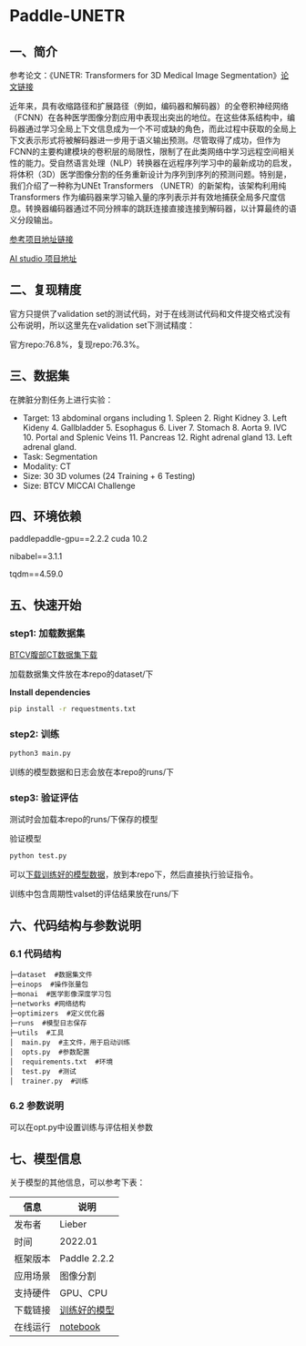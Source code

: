 # Paddle-UNETR

## 一、简介
参考论文：《UNETR: Transformers for 3D Medical Image Segmentation》[论文链接](https://arxiv.org/abs/2103.10504v3)

近年来，具有收缩路径和扩展路径（例如，编码器和解码器）的全卷积神经网络（FCNN）在各种医学图像分割应用中表现出突出的地位。在这些体系结构中，编码器通过学习全局上下文信息成为一个不可或缺的角色，而此过程中获取的全局上下文表示形式将被解码器进一步用于语义输出预测。尽管取得了成功，但作为FCNN的主要构建模块的卷积层的局限性，限制了在此类网络中学习远程空间相关性的能力。受自然语言处理（NLP）转换器在远程序列学习中的最新成功的启发，将体积（3D）医学图像分割的任务重新设计为序列到序列的预测问题。特别是，我们介绍了一种称为UNEt Transformers （UNETR）的新架构，该架构利用纯Transformers 作为编码器来学习输入量的序列表示并有效地捕获全局多尺度信息。转换器编码器通过不同分辨率的跳跃连接直接连接到解码器，以计算最终的语义分段输出。

[参考项目地址链接](https://github.com/Project-MONAI/research-contributions/tree/master/UNETR/BTCV)

[AI studio 项目地址](https://aistudio.baidu.com/aistudio/projectdetail/3441354)

## 二、复现精度
官方只提供了validation set的测试代码，对于在线测试代码和文件提交格式没有公布说明，所以这里先在validation set下测试精度：

官方repo:76.8%，复现repo:76.3%。

## 三、数据集
在脾脏分割任务上进行实验：

* Target: 13 abdominal organs including 1. Spleen 2. Right Kidney 3. Left Kideny 4. Gallbladder 5. Esophagus 6. Liver 7. Stomach 8. Aorta 9. IVC 10. Portal and Splenic Veins 11. Pancreas 12. Right adrenal gland 13. Left adrenal gland.
* Task: Segmentation
* Modality: CT
* Size: 30 3D volumes (24 Training + 6 Testing)
* Size: BTCV MICCAI Challenge

## 四、环境依赖
paddlepaddle-gpu==2.2.2  cuda 10.2

nibabel==3.1.1

tqdm==4.59.0

## 五、快速开始

### step1: 加载数据集

[BTCV腹部CT数据集下载](https://aistudio.baidu.com/aistudio/datasetdetail/107078)

加载数据集文件放在本repo的dataset/下 

**Install dependencies**
```bash
pip install -r requestments.txt
```

### step2: 训练

```bash
python3 main.py 
```

训练的模型数据和日志会放在本repo的runs/下

### step3: 验证评估

测试时会加载本repo的runs/下保存的模型

验证模型
```bash
python test.py
```

可以[下载训练好的模型数据](https://aistudio.baidu.com/aistudio/datasetdetail/107078)，放到本repo下，然后直接执行验证指令。

训练中包含周期性valset的评估结果放在runs/下

## 六、代码结构与参数说明

### 6.1 代码结构

```
├─dataset  #数据集文件                     
├─einops  #操作张量包                
├─monai  #医学影像深度学习包                      
├─networks #网络结构                        
├─optimizers  #定义优化器                         
├─runs  #模型日志保存
├─utils  #工具
│  main.py  #主文件，用于启动训练                       
│  opts.py  #参数配置                                     
│  requirements.txt  #环境
│  test.py  #测试  
│  trainer.py  #训练                       
```

### 6.2 参数说明

可以在opt.py中设置训练与评估相关参数

## 七、模型信息

关于模型的其他信息，可以参考下表：

| 信息 | 说明 |
| --- | --- |
| 发布者 | Lieber |
| 时间 | 2022.01 |
| 框架版本 | Paddle 2.2.2 |
| 应用场景 | 图像分割 |
| 支持硬件 | GPU、CPU |
| 下载链接 | [训练好的模型](https://aistudio.baidu.com/aistudio/datasetdetail/107078)|
| 在线运行 | [notebook](https://aistudio.baidu.com/aistudio/projectdetail/3441354)|

